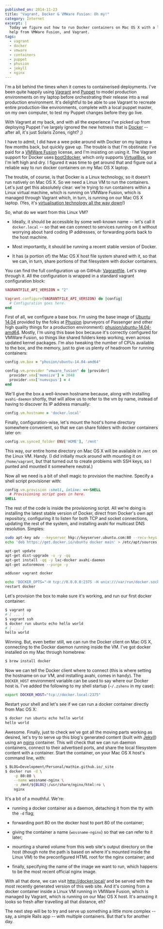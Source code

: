 ```yaml
---
published_on: 2014-11-23
title: "Vagrant, Docker & VMWare Fusion: Oh my!"
category: Internet
excerpt: |
  Today we figure out how to run Docker containers on Mac OS X with a little
  help from VMWare Fusion, and Vagrant.
tags:
  - vagrant
  - docker
  - vmware
  - containers
  - puppet
  - phusion
  - jekyll
  - nginx
---
```


I'm a bit behind the times when it comes to containerised deployments. I've
been quite happily using [Vagrant][] and [Puppet][] to model production
environments on my laptop before orchestrating their release into a real
production environment. It's delightful to be able to use Vagrant to recreate
entire production-like environments, complete with a local puppet master, on my
own computer, to test my Puppet changes before they go live.

With Vagrant at my back, and with all the experience I've picked up from
deploying Puppet I've largely ignored the new hotness that is [Docker][] --
after all, it's just Solaris Zones, right? ;)

I have to admit, I did have a wee poke around with Docker on my laptop a few
months back, but quickly gave up. The trouble is that I'm obstinate: I've paid
for a [VMWare Fusion][] license, and I'm insisting on using it. The Vagrant
support for Docker uses [boot2docker][], which only supports [VirtualBox][], so
I'm left high and dry. I figured it was time to get around that and figure out
a reliable way to run docker containers on my Mac OS X laptop.

The trouble, of course, is that Docker is a Linux technology, so it doesn't run
natively on Mac OS X. So we need a Linux VM to run the containers. Let's just
get this absolutely clear: we're trying to run containers within a Linux
virtual machine, which is running on VMWare Fusion, which is managed through
Vagrant which, in turn, is running on our Mac OS X laptop. (Yes, it's
[virtualisation technology all the way down][turtles]!)

So, what do we want from this Linux VM?

* Ideally, it should be accessible by some well-known name -- let's call it
  `docker.local` -- so that we can connect to services running on it without
  worrying about hard coding IP addresses, or forwarding ports back to the host
  machine.

* Most importantly, it should be running a recent stable version of Docker.

* It has (a portion of) the Mac OS X host file system shared with it, so that
  we can, in turn, share portions of that filesystem with docker containers.

You can find the full configuration up on GitHub: [Vagrantfile][]. Let's step
through it. All the configuration is wrapped in a standard vagrant
configuration block:

```ruby
VAGRANTFILE_API_VERSION = "2"

Vagrant.configure(VAGRANTFILE_API_VERSION) do |config|
  # Configuration goes here.
end
```

First of all, we configure a base box. I'm using the base image of [Ubuntu
14.04][] provided by the folks at [Phusion][] (purveyors of Passenger and other
high quality things for a production environment):
[phusion/ubuntu-14.04-amd64](https://vagrantcloud.com/phusion/boxes/ubuntu-14.04-amd64).
Mostly, I'm using this base box because it's correctly configured for VMWare
Fusion, so things like shared folders keep working, even across updated kernel
packages. I'm also tweaking the number of CPUs available to the box, and the
memory, just to give us plenty of headroom for running containers:

```ruby
config.vm.box = "phusion/ubuntu-14.04-amd64"

config.vm.provider "vmware_fusion" do |provider|
  provider.vmx['memsize'] = 2048
  provider.vmx['numvcpus'] = 4
end
```

We'll give the box a well-known hostname because, along with installing
`avahi-daemon` shortly, that will allow us to refer to the vm by name, instead
of having to discover its IP address manually:

```ruby
config.vm.hostname = 'docker.local'
```

Finally, configuration-wise, let's mount the host's home directory somewhere
convenient, so that we can share folders with docker containers later on:

```ruby
config.vm.synced_folder ENV['HOME'], '/mnt'
```

This way, our entire home directory on Mac OS X will be available in `/mnt` on
the Linux VM. Handy. (I did initially muck around with mounting it on
`/home/vagrant`, but that turned out to create problems with SSH keys, so I
punted and mounted it somewhere neutral.)

Now all we need is a bit of shell magic to provision the machine. Specify a shell script provisioner with:

```ruby
config.vm.provision :shell, inline: <<-SHELL
  # Provisioning script goes in here.
SHELL
```

The rest of the code is inside the provisioning script. All we're doing is installing the latest stable version of Docker, direct from Docker's own apt repository, configuring it to listen for both TCP and socket connections, updating the rest of the system, and installing avahi for multicast DNS resolution. Simples:

```bash
sudo apt-key adv --keyserver hkp://keyserver.ubuntu.com:80 --recv-keys 36A1D7869245C8950F966E92D8576A8BA88D21E9
echo 'deb https://get.docker.io/ubuntu docker main' > /etc/apt/sources.list.d/docker.list

apt-get update
apt-get dist-upgrade -u -y -qq
apt-get install -qq -y lxc-docker avahi-daemon
apt-get autoremove --purge -y

adduser vagrant docker

echo 'DOCKER_OPTS="-H tcp://0.0.0.0:2375 -H unix:///var/run/docker.sock"' >> /etc/default/docker
restart docker
```

Let's provision the box to make sure it's working, and run our first docker container:

```bash
$ vagrant up
# [ ... ]
$ vagrant ssh
$ docker run ubuntu echo hello world
# [ ... ]
hello world
```

Winning. But, even better still, we can run the Docker client on Mac OS X,
connecting to the Docker daemon running inside the VM. I've got docker
installed on my Mac through homebrew:

```bash
$ brew install docker
```

Now we can tell the Docker client where to connect (this is where setting the
hostname on our VM, and installing avahi, comes in handy). The `DOCKER_HOST`
environment variable can be used to say where our Docker host is. I've added
the following to my shell startup (`~/.zshenv` in my case):

```bash
export DOCKER_HOST="tcp://docker.local:2375"
```

Restart your shell and let's see if we can run a docker container directly from
Mac OS X:

```bash
$ docker run ubuntu echo hello world
hello world
```

Awesome. Finally, just to check we've got all the moving parts working as
desired, let's try to serve up this blog's generated content (built with
[Jekyll][]) using an [nginx][] container. This will check that we can run
daemon containers, connect to their advertised ports, and share the local
filesystem content with a container. Start the container, on your Mac OS X host's command line, with:

```bash
$ BLOG=Development/Personal/mathie.github.io/_site
$ docker run -d \
    -p 80:80 \
    --name wossname-nginx \
    -v /mnt/${BLOG}:/usr/share/nginx/html:ro \
    nginx
```

It's a bit of a mouthful. We're:

* running a docker container as a daemon, detaching it from the tty with the
  `-d` flag;

* forwarding port 80 on the docker host to port 80 of the container;

* giving the container a name (`wossname-nginx`) so that we can refer to it
  later;

* mounting a shared volume from this web site's output directory on the host
  (though note the path is based on where it's mounted inside the Linux VM) to
  the preconfigured HTML root for the nginx container; and

* finally, specifying the name of the image we want to run, which happens to be
  the most recent official nginx image.

With all that done, we can visit <http://docker.local/> and be served with the
most recently generated version of this web site. And it's coming from a docker
container inside a Linux VM running in VMWare Fusion, which is managed by
Vagrant, which is running on our Mac OS X host. It's amazing it looks so fresh
after travelling all that distance, eh?

The next step will be to try and serve up something a little more complex --
say, a simple Rails app -- with multiple containers. But that's for another day.

[Vagrant]: http://vagrantup.com/ "Create and configure lightweight, reproducible, and portable development environments."
[Puppet]: http://puppetlabs.com "Manage IT infrastructure as code across all environments."
[Docker]: https://www.docker.com "Build, Ship and Run Any App, Anywhere."
[VMWare Fusion]: http://www.vmware.com/uk/products/fusion "VMware Fusion 7."
[boot2docker]:http://boot2docker.io "boot2docker is a lightweight Linux distribution based on Tiny Core Linux made specifically to run Docker containers."
[VirtualBox]: https://www.virtualbox.org "VirtualBox is a powerful x86 and AMD64/Intel64 virtualization product for enterprise as well as home use."
[turtles]: http://en.wikipedia.org/wiki/Turtles_all_the_way_down "Turtles all the way down."
[Ubuntu 14.04]: http://releases.ubuntu.com/14.04/ "Ubuntu 14.04 LTS (Trusty Tahr)"
[Vagrantfile]: https://github.com/mathie/vagrant/blob/master/Vagrantfile
[Phusion]: http://www.phusion.nl
[Jekyll]: http://jekyllrb.com "Transform your plain text into static websites and blogs."
[nginx]: http://nginx.org/en/ "nginx [engine x] is an HTTP and reverse proxy server"